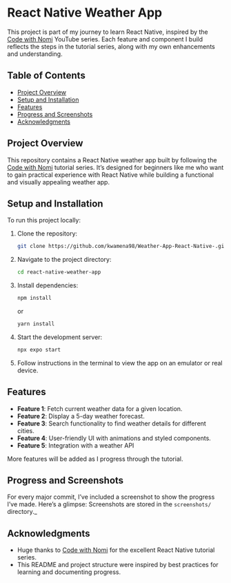 # React Native Weather App

This project is part of my journey to learn React Native, inspired by the [Code with Nomi](https://www.youtube.com/watch?v=953vyZMO4cM&list=PLKWMD009Q4qSHIMF6Swy4VQs5z6U97LJm&index=2) YouTube series. Each feature and component I build reflects the steps in the tutorial series, along with my own enhancements and understanding.

## Table of Contents
- [Project Overview](#project-overview)
- [Setup and Installation](#setup-and-installation)
- [Features](#features)
- [Progress and Screenshots](#progress-and-screenshots)
- [Acknowledgments](#acknowledgments)

## Project Overview
This repository contains a React Native weather app built by following the [Code with Nomi](https://www.youtube.com/@CodeWithNomi) tutorial series. It’s designed for beginners like me who want to gain practical experience with React Native while building a functional and visually appealing weather app.

## Setup and Installation
To run this project locally:

1. Clone the repository:
   ```bash
   git clone https://github.com/kwamena98/Weather-App-React-Native-.git
   ```

2. Navigate to the project directory:
   ```bash
   cd react-native-weather-app
   ```

3. Install dependencies:
   ```bash
   npm install
   ```
   or
   ```bash
   yarn install
   ```

4. Start the development server:
   ```bash
   npx expo start
   ```

5. Follow instructions in the terminal to view the app on an emulator or real device.

## Features
- **Feature 1**: Fetch current weather data for a given location.
- **Feature 2**: Display a 5-day weather forecast.
- **Feature 3**: Search functionality to find weather details for different cities.
- **Feature 4**: User-friendly UI with animations and styled components.
- **Feature 5**: Integration with a weather API 

More features will be added as I progress through the tutorial.

## Progress and Screenshots
For every major commit, I’ve included a screenshot to show the progress I’ve made. Here’s a glimpse:
Screenshots are stored in the `screenshots/` directory._

## Acknowledgments
- Huge thanks to [Code with Nomi](https://www.youtube.com/@CodeWithNomi) for the excellent React Native tutorial series.
- This README and project structure were inspired by best practices for learning and documenting progress.


